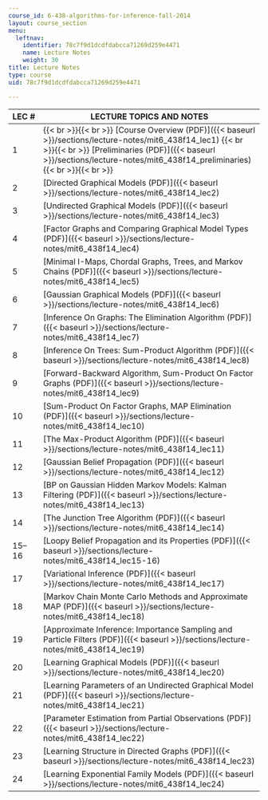 ```yaml
---
course_id: 6-438-algorithms-for-inference-fall-2014
layout: course_section
menu:
  leftnav:
    identifier: 78c7f9d1dcdfdabcca71269d259e4471
    name: Lecture Notes
    weight: 30
title: Lecture Notes
type: course
uid: 78c7f9d1dcdfdabcca71269d259e4471

---
```


| LEC # | LECTURE TOPICS AND NOTES |
| --- | --- |
| 1 |  {{< br >}}{{< br >}} [Course Overview (PDF)]({{< baseurl >}}/sections/lecture-notes/mit6_438f14_lec1) {{< br >}}{{< br >}} [Preliminaries (PDF)]({{< baseurl >}}/sections/lecture-notes/mit6_438f14_preliminaries) {{< br >}}{{< br >}}  |
| 2 | [Directed Graphical Models (PDF)]({{< baseurl >}}/sections/lecture-notes/mit6_438f14_lec2) |
| 3 | [Undirected Graphical Models (PDF)]({{< baseurl >}}/sections/lecture-notes/mit6_438f14_lec3) |
| 4 | [Factor Graphs and Comparing Graphical Model Types (PDF)]({{< baseurl >}}/sections/lecture-notes/mit6_438f14_lec4) |
| 5 | [Minimal I-Maps, Chordal Graphs, Trees, and Markov Chains (PDF)]({{< baseurl >}}/sections/lecture-notes/mit6_438f14_lec5) |
| 6 | [Gaussian Graphical Models (PDF)]({{< baseurl >}}/sections/lecture-notes/mit6_438f14_lec6) |
| 7 | [Inference On Graphs: The Elimination Algorithm (PDF)]({{< baseurl >}}/sections/lecture-notes/mit6_438f14_lec7) |
| 8 | [Inference On Trees: Sum-Product Algorithm (PDF)]({{< baseurl >}}/sections/lecture-notes/mit6_438f14_lec8) |
| 9 | [Forward-Backward Algorithm, Sum-Product On Factor Graphs (PDF)]({{< baseurl >}}/sections/lecture-notes/mit6_438f14_lec9) |
| 10 | [Sum-Product On Factor Graphs, MAP Elimination (PDF)]({{< baseurl >}}/sections/lecture-notes/mit6_438f14_lec10) |
| 11 | [The Max-Product Algorithm (PDF)]({{< baseurl >}}/sections/lecture-notes/mit6_438f14_lec11) |
| 12 | [Gaussian Belief Propagation (PDF)]({{< baseurl >}}/sections/lecture-notes/mit6_438f14_lec12) |
| 13 | [BP on Gaussian Hidden Markov Models: Kalman Filtering (PDF)]({{< baseurl >}}/sections/lecture-notes/mit6_438f14_lec13) |
| 14 | [The Junction Tree Algorithm (PDF)]({{< baseurl >}}/sections/lecture-notes/mit6_438f14_lec14) |
| 15–16 | [Loopy Belief Propagation and its Properties (PDF)]({{< baseurl >}}/sections/lecture-notes/mit6_438f14_lec15-16) |
| 17 | [Variational Inference (PDF)]({{< baseurl >}}/sections/lecture-notes/mit6_438f14_lec17) |
| 18 | [Markov Chain Monte Carlo Methods and Approximate MAP (PDF)]({{< baseurl >}}/sections/lecture-notes/mit6_438f14_lec18) |
| 19 | [Approximate Inference: Importance Sampling and Particle Filters (PDF)]({{< baseurl >}}/sections/lecture-notes/mit6_438f14_lec19) |
| 20 | [Learning Graphical Models (PDF)]({{< baseurl >}}/sections/lecture-notes/mit6_438f14_lec20) |
| 21 | [Learning Parameters of an Undirected Graphical Model (PDF)]({{< baseurl >}}/sections/lecture-notes/mit6_438f14_lec21) |
| 22 | [Parameter Estimation from Partial Observations (PDF)]({{< baseurl >}}/sections/lecture-notes/mit6_438f14_lec22) |
| 23 | [Learning Structure in Directed Graphs (PDF)]({{< baseurl >}}/sections/lecture-notes/mit6_438f14_lec23) |
| 24 | [Learning Exponential Family Models (PDF)]({{< baseurl >}}/sections/lecture-notes/mit6_438f14_lec24)